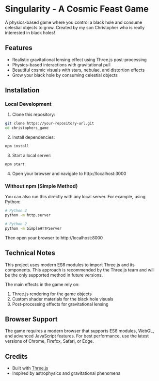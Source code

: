 # Singularity - A Cosmic Feast Game

A physics-based game where you control a black hole and consume celestial objects to grow.
Created by my son Christopher who is really interested in black holes! 

## Features

- Realistic gravitational lensing effect using Three.js post-processing
- Physics-based interactions with gravitational pull
- Beautiful cosmic visuals with stars, nebulae, and distortion effects
- Grow your black hole by consuming celestial objects

## Installation

### Local Development

1. Clone this repository:
```bash
git clone https://your-repository-url.git
cd christophers_game
```

2. Install dependencies:
```bash
npm install
```

3. Start a local server:
```bash
npm start
```

4. Open your browser and navigate to http://localhost:3000

### Without npm (Simple Method)

You can also run this directly with any local server. For example, using Python:

```bash
# Python 3
python -m http.server

# Python 2
python -m SimpleHTTPServer
```

Then open your browser to http://localhost:8000

## Technical Notes

This project uses modern ES6 modules to import Three.js and its components. This approach is recommended by the Three.js team and will be the only supported method in future versions.

The main effects in the game rely on:

1. Three.js rendering for the game objects
2. Custom shader materials for the black hole visuals
3. Post-processing effects for gravitational lensing

## Browser Support

The game requires a modern browser that supports ES6 modules, WebGL, and advanced JavaScript features. For best performance, use the latest versions of Chrome, Firefox, Safari, or Edge.

## Credits

- Built with [Three.js](https://threejs.org/)
- Inspired by astrophysics and gravitational phenomena 